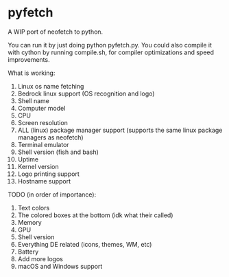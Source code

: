 # pyfetch
A WIP port of neofetch to python.

You can run it by just doing python pyfetch.py. You could also compile it with cython by running compile.sh, for compiler optimizations and speed improvements.

What is working:
1. Linux os name fetching
2. Bedrock linux support (OS recognition and logo)
3. Shell name
4. Computer model
5. CPU
6. Screen resolution
7. ALL (linux) package manager support (supports the same linux package managers as neofetch)
8. Terminal emulator
9. Shell version (fish and bash)
10. Uptime
11. Kernel version
12. Logo printing support
13. Hostname support

TODO (in order of importance):
1. Text colors
2. The colored boxes at the bottom (idk what their called)
3. Memory
4. GPU
5. Shell version
6. Everything DE related (icons, themes, WM, etc)
7. Battery
8. Add more logos
9. macOS and Windows support